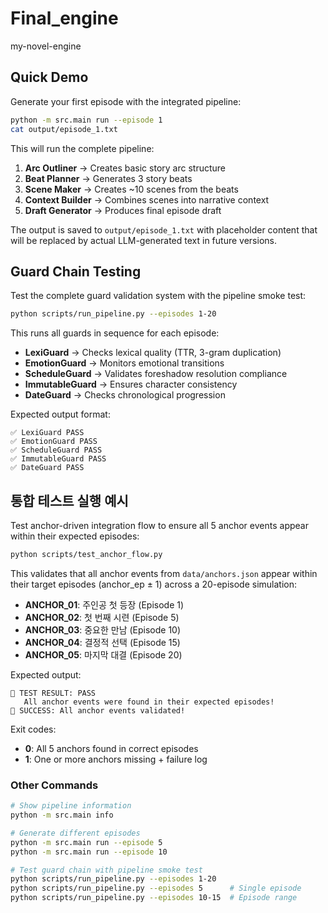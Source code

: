 # Final_engine
my-novel-engine

## Quick Demo

Generate your first episode with the integrated pipeline:

```bash
python -m src.main run --episode 1
cat output/episode_1.txt
```

This will run the complete pipeline:
1. **Arc Outliner** → Creates basic story arc structure
2. **Beat Planner** → Generates 3 story beats 
3. **Scene Maker** → Creates ~10 scenes from the beats
4. **Context Builder** → Combines scenes into narrative context
5. **Draft Generator** → Produces final episode draft

The output is saved to `output/episode_1.txt` with placeholder content that will be replaced by actual LLM-generated text in future versions.

## Guard Chain Testing

Test the complete guard validation system with the pipeline smoke test:

```bash
python scripts/run_pipeline.py --episodes 1-20
```

This runs all guards in sequence for each episode:
- **LexiGuard** → Checks lexical quality (TTR, 3-gram duplication)
- **EmotionGuard** → Monitors emotional transitions
- **ScheduleGuard** → Validates foreshadow resolution compliance  
- **ImmutableGuard** → Ensures character consistency
- **DateGuard** → Checks chronological progression

Expected output format:
```
✅ LexiGuard PASS
✅ EmotionGuard PASS
✅ ScheduleGuard PASS
✅ ImmutableGuard PASS
✅ DateGuard PASS
```

## 통합 테스트 실행 예시

Test anchor-driven integration flow to ensure all 5 anchor events appear within their expected episodes:

```bash
python scripts/test_anchor_flow.py
```

This validates that all anchor events from `data/anchors.json` appear within their target episodes (anchor_ep ± 1) across a 20-episode simulation:

- **ANCHOR_01**: 주인공 첫 등장 (Episode 1)
- **ANCHOR_02**: 첫 번째 시련 (Episode 5) 
- **ANCHOR_03**: 중요한 만남 (Episode 10)
- **ANCHOR_04**: 결정적 선택 (Episode 15)
- **ANCHOR_05**: 마지막 대결 (Episode 20)

Expected output:
```
🎯 TEST RESULT: PASS
   All anchor events were found in their expected episodes!
🎉 SUCCESS: All anchor events validated!
```

Exit codes:
- **0**: All 5 anchors found in correct episodes
- **1**: One or more anchors missing + failure log

### Other Commands

```bash
# Show pipeline information
python -m src.main info

# Generate different episodes
python -m src.main run --episode 5
python -m src.main run --episode 10

# Test guard chain with pipeline smoke test
python scripts/run_pipeline.py --episodes 1-20
python scripts/run_pipeline.py --episodes 5      # Single episode
python scripts/run_pipeline.py --episodes 10-15  # Episode range
```
